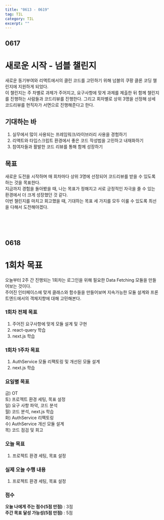 ```yaml
---
title: "0613 - 0619"
tag: TIL
category: TIL
excerpt: ""
---
```


## 0617

# 새로운 시작 - 넘블 챌린지

새로운 동기부여와 리액트에서의 클린 코드를 고민하기 위해 넘블의 쿠팡 클론 코딩 챌린지에 지원하게 되었다.  
이 챌린지는 주 차별로 과제가 주어지고, 요구사항에 맞게 과제를 제출한 뒤 함께 챌린지를 진행하는 사람들과 코드리뷰를 진행한다.
그리고 회차별로 상위 3명을 선정해 상세 코드리뷰를 현직자가 서면으로 진행해준다고 한다.

## 기대하는 바

1. 실무에서 많이 사용되는 프레임워크/라이브러리 사용을 경험하기
2. 리액트와 타입스크립트 환경에서 좋은 코드 작성법을 고민하고 내재화하기
3. 참여자들과 활발한 코드 리뷰를 통해 함께 성장하기

## 목표

새로운 도전을 시작하며 매 회차마다 상위 3명에 선정되어 코드리뷰를 받을 수 있도록 하는 것을 목표한다.  
지금까지 경험을 돌아봤을 때, 나는 목표가 정해지고 서로 긍정적인 자극을 줄 수 있는 환경에서 더 크게 성장했던 것 같다.  
이번 챌린지를 마치고 회고했을 때, 기대하는 목표 세 가지를 모두 이룰 수 있도록 최선을 다해서 도전해야겠다.

<br />
<br />
<br />

## 0618

# 1회차 목표
오늘부터 2주 간 진행되는 1회차는 로그인을 위해 필요한 Data Fetching 모듈을 만들어보는 것이다.    
주어진 인터페이스에 맞게 클래스와 함수들을 만들어보며 지속가능한 모듈 설계와 프론트엔드에서의 객체지향에 대해 고민해본다.   

### 1회차 전체 목표
1. 주어진 요구사항에 맞게 모듈 설계 및 구현
2. react-query 학습
3. next.js 학습


### 1회차 1주차 목표
1. AuthService 모듈 리팩토링 및 개선된 모듈 설계
2. next.js 학습


### 요일별 목표
금) OT  
토) 프로젝트 환경 세팅, 목표 설정  
일) 요구 사항 파악, 코드 분석  
월) 코드 분석, next.js 학습  
화) AuthService 리팩토링  
수) AuthService 개선 모듈 설계  
목) 코드 점검 및 회고

### 오늘 목표
1. 프로젝트 환경 세팅, 목표 설정

### 실제 오늘 수행 내용
1. 프로젝트 환경 세팅, 목표 설정

### 점수
**오늘 나에게 주는 점수(5점 만점)** : 3점   
**주간 목표 달성 가능성(5점 만점)** : 5점 


